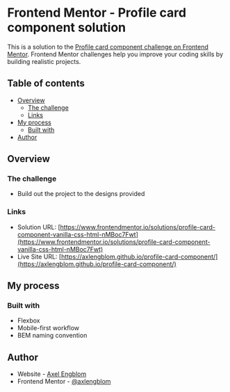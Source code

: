 # Frontend Mentor - Profile card component solution

This is a solution to the [Profile card component challenge on Frontend Mentor](https://www.frontendmentor.io/challenges/profile-card-component-cfArpWshJ). Frontend Mentor challenges help you improve your coding skills by building realistic projects.

## Table of contents

- [Overview](#overview)
  - [The challenge](#the-challenge)
  - [Links](#links)
- [My process](#my-process)
  - [Built with](#built-with)
- [Author](#author)

## Overview

### The challenge

- Build out the project to the designs provided

### Links

- Solution URL: [https://www.frontendmentor.io/solutions/profile-card-component-vanilla-css-html-nMBoc7Fwt](https://www.frontendmentor.io/solutions/profile-card-component-vanilla-css-html-nMBoc7Fwt)
- Live Site URL: [https://axlengblom.github.io/profile-card-component/](https://axlengblom.github.io/profile-card-component/)

## My process

### Built with

- Flexbox
- Mobile-first workflow
- BEM naming convention

## Author

- Website - [Axel Engblom](https://www.axelengblomdev.com)
- Frontend Mentor - [@axlengblom](https://www.frontendmentor.io/profile/axlengblom)
